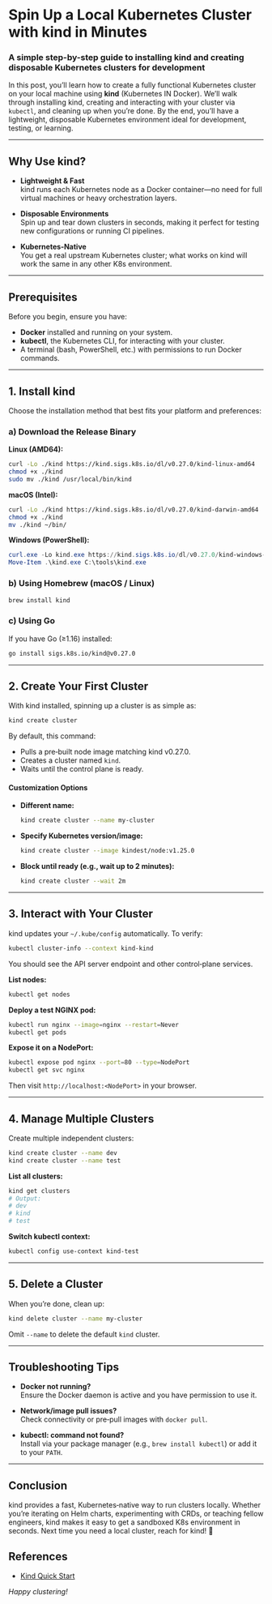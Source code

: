 # Spin Up a Local Kubernetes Cluster with kind in Minutes  
### A simple step-by-step guide to installing kind and creating disposable Kubernetes clusters for development  

In this post, you’ll learn how to create a fully functional Kubernetes cluster on your local machine using **kind** (Kubernetes IN Docker). We’ll walk through installing kind, creating and interacting with your cluster via `kubectl`, and cleaning up when you’re done. By the end, you’ll have a lightweight, disposable Kubernetes environment ideal for development, testing, or learning.

---

## Why Use kind?

- **Lightweight & Fast**  
  kind runs each Kubernetes node as a Docker container—no need for full virtual machines or heavy orchestration layers.

- **Disposable Environments**  
  Spin up and tear down clusters in seconds, making it perfect for testing new configurations or running CI pipelines.

- **Kubernetes‑Native**  
  You get a real upstream Kubernetes cluster; what works on kind will work the same in any other K8s environment.

---

## Prerequisites

Before you begin, ensure you have:

- **Docker** installed and running on your system.  
- **kubectl**, the Kubernetes CLI, for interacting with your cluster.  
- A terminal (bash, PowerShell, etc.) with permissions to run Docker commands.

---

## 1. Install kind

Choose the installation method that best fits your platform and preferences:

### a) Download the Release Binary

**Linux (AMD64):**
```bash
curl -Lo ./kind https://kind.sigs.k8s.io/dl/v0.27.0/kind-linux-amd64
chmod +x ./kind
sudo mv ./kind /usr/local/bin/kind
```

**macOS (Intel):**
```bash
curl -Lo ./kind https://kind.sigs.k8s.io/dl/v0.27.0/kind-darwin-amd64
chmod +x ./kind
mv ./kind ~/bin/
```

**Windows (PowerShell):**
```powershell
curl.exe -Lo kind.exe https://kind.sigs.k8s.io/dl/v0.27.0/kind-windows-amd64
Move-Item .\kind.exe C:\tools\kind.exe
```

### b) Using Homebrew (macOS / Linux)

```bash
brew install kind
```

### c) Using Go

If you have Go (≥1.16) installed:

```bash
go install sigs.k8s.io/kind@v0.27.0
```

---

## 2. Create Your First Cluster

With kind installed, spinning up a cluster is as simple as:

```bash
kind create cluster
```

By default, this command:

- Pulls a pre‑built node image matching kind v0.27.0.  
- Creates a cluster named `kind`.  
- Waits until the control plane is ready.

#### Customization Options

- **Different name:**  
  ```bash
  kind create cluster --name my-cluster
  ```
- **Specify Kubernetes version/image:**  
  ```bash
  kind create cluster --image kindest/node:v1.25.0
  ```
- **Block until ready (e.g., wait up to 2 minutes):**  
  ```bash
  kind create cluster --wait 2m
  ```

---

## 3. Interact with Your Cluster

kind updates your `~/.kube/config` automatically. To verify:

```bash
kubectl cluster-info --context kind-kind
```

You should see the API server endpoint and other control‑plane services.

**List nodes:**
```bash
kubectl get nodes
```

**Deploy a test NGINX pod:**
```bash
kubectl run nginx --image=nginx --restart=Never
kubectl get pods
```

**Expose it on a NodePort:**
```bash
kubectl expose pod nginx --port=80 --type=NodePort
kubectl get svc nginx
```
Then visit `http://localhost:<NodePort>` in your browser.

---

## 4. Manage Multiple Clusters

Create multiple independent clusters:

```bash
kind create cluster --name dev
kind create cluster --name test
```

**List all clusters:**
```bash
kind get clusters
# Output:
# dev
# kind
# test
```

**Switch kubectl context:**
```bash
kubectl config use-context kind-test
```

---

## 5. Delete a Cluster

When you’re done, clean up:

```bash
kind delete cluster --name my-cluster
```

Omit `--name` to delete the default `kind` cluster.

---

## Troubleshooting Tips

- **Docker not running?**  
  Ensure the Docker daemon is active and you have permission to use it.

- **Network/image pull issues?**  
  Check connectivity or pre‑pull images with `docker pull`.

- **kubectl: command not found?**  
  Install via your package manager (e.g., `brew install kubectl`) or add it to your `PATH`.

---

## Conclusion

kind provides a fast, Kubernetes‑native way to run clusters locally. Whether you’re iterating on Helm charts, experimenting with CRDs, or teaching fellow engineers, kind makes it easy to get a sandboxed K8s environment in seconds. Next time you need a local cluster, reach for kind! 🚀

## References  

- [Kind Quick Start](https://kind.sigs.k8s.io/docs/user/quick-start/)

*Happy clustering!*